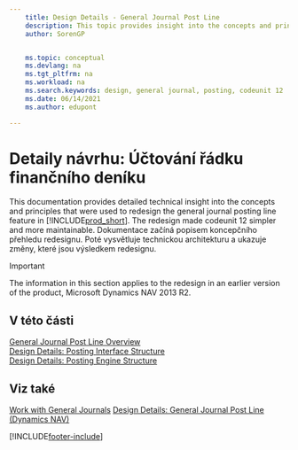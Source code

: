 ```yaml
---
    title: Design Details - General Journal Post Line
    description: This topic provides insight into the concepts and principles that are used to redesign the general journal posting line feature in Business Central.
    author: SorenGP


    ms.topic: conceptual
    ms.devlang: na
    ms.tgt_pltfrm: na
    ms.workload: na
    ms.search.keywords: design, general journal, posting, codeunit 12
    ms.date: 06/14/2021
    ms.author: edupont

---
```

# Detaily návrhu: Účtování řádku finančního deníku

This documentation provides detailed technical insight into the concepts and principles that were used to redesign the general journal posting line feature in [!INCLUDE[prod_short](includes/prod_short.md)]. The redesign made codeunit 12 simpler and more maintainable. Dokumentace začíná popisem koncepčního přehledu redesignu. Poté vysvětluje technickou architekturu a ukazuje změny, které jsou výsledkem redesignu.

> [!IMPORTANT]
> The information in this section applies to the redesign in an earlier version of the product, Microsoft Dynamics NAV 2013 R2.

## V této části

[General Journal Post Line Overview](design-details-general-journal-post-line-overview.md)  
[Design Details: Posting Interface Structure](design-details-posting-interface-structure.md)  
[Design Details: Posting Engine Structure](design-details-posting-engine-structure.md)

## Viz také

[Work with General Journals](ui-work-general-journals.md)
[Design Details: General Journal Post Line (Dynamics NAV)](/dynamics-nav-app/design-details-general-journal-post-line)

[!INCLUDE[footer-include](includes/footer-banner.md)]